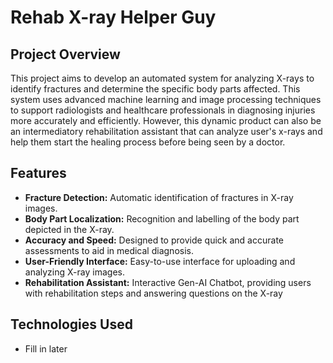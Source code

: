 # Rehab X-ray Helper Guy 

## Project Overview
This project aims to develop an automated system for analyzing X-rays to identify fractures and determine the specific body parts affected. This system uses advanced machine learning and image processing techniques to support radiologists and healthcare professionals in diagnosing injuries more accurately and efficiently. However, this dynamic product can also be an intermediatory rehabilitation assistant that can analyze user's x-rays and help them start the healing process before being seen by a doctor.  

## Features
- **Fracture Detection:** Automatic identification of fractures in X-ray images.
- **Body Part Localization:** Recognition and labelling of the body part depicted in the X-ray.
- **Accuracy and Speed:** Designed to provide quick and accurate assessments to aid in medical diagnosis.
- **User-Friendly Interface:** Easy-to-use interface for uploading and analyzing X-ray images.
- **Rehabilitation Assistant:** Interactive Gen-AI Chatbot, providing users with rehabilitation steps and answering questions on the X-ray

## Technologies Used
- Fill in later
